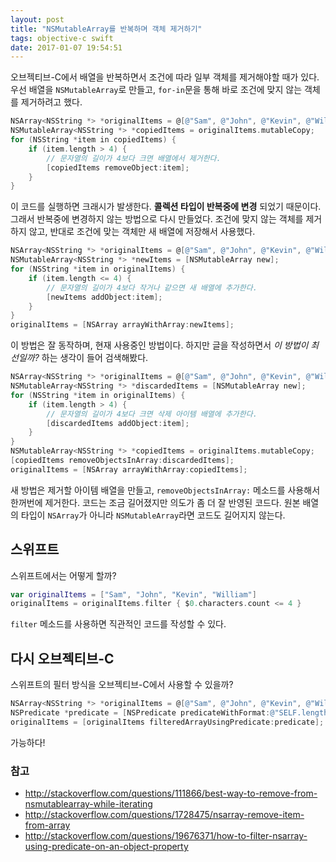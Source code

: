 ```yaml
---
layout: post
title: "NSMutableArray를 반복하며 객체 제거하기"
tags: objective-c swift
date: 2017-01-07 19:54:51
---
```


오브젝티브-C에서 배열을 반복하면서 조건에 따라 일부 객체를 제거해야할 때가 있다.
우선 배열을 `NSMutableArray`로 만들고, `for-in`문을 통해 바로 조건에 맞지 않는 객체를 제거하려고 했다.

```objective-c
NSArray<NSString *> *originalItems = @[@"Sam", @"John", @"Kevin", @"William"];
NSMutableArray<NSString *> *copiedItems = originalItems.mutableCopy;
for (NSString *item in copiedItems) {
    if (item.length > 4) {
        // 문자열의 길이가 4보다 크면 배열에서 제거한다.
        [copiedItems removeObject:item];
    }
}
```

이 코드를 실행하면 크래시가 발생한다. **콜렉션 타입이 반복중에 변경** 되었기 때문이다.
그래서 반복중에 변경하지 않는 방법으로 다시 만들었다.
조건에 맞지 않는 객체를 제거하지 않고, 반대로 조건에 맞는 객체만 새 배열에 저장해서 사용했다.

```objective-c
NSArray<NSString *> *originalItems = @[@"Sam", @"John", @"Kevin", @"William"];
NSMutableArray<NSString *> *newItems = [NSMutableArray new];
for (NSString *item in originalItems) {
    if (item.length <= 4) {
        // 문자열의 길이가 4보다 작거나 같으면 새 배열에 추가한다.
        [newItems addObject:item];
    }
}
originalItems = [NSArray arrayWithArray:newItems];
```

이 방법은 잘 동작하며, 현재 사용중인 방법이다.
하지만 글을 작성하면서 _이 방법이 최선일까?_ 하는 생각이 들어 검색해봤다.

```objective-c
NSArray<NSString *> *originalItems = @[@"Sam", @"John", @"Kevin", @"William"];
NSMutableArray<NSString *> *discardedItems = [NSMutableArray new];
for (NSString *item in originalItems) {
    if (item.length > 4) {
        // 문자열의 길이가 4보다 크면 삭제 아이템 배열에 추가한다.
        [discardedItems addObject:item];
    }
}
NSMutableArray<NSString *> *copiedItems = originalItems.mutableCopy;
[copiedItems removeObjectsInArray:discardedItems];
originalItems = [NSArray arrayWithArray:copiedItems];
```

새 방법은 제거할 아이템 배열을 만들고, `removeObjectsInArray:` 메소드를 사용해서 한꺼번에 제거한다.
코드는 조금 길어졌지만 의도가 좀 더 잘 반영된 코드다.
원본 배열의 타입이 `NSArray`가 아니라 `NSMutableArray`라면 코드도 길어지지 않는다.

## 스위프트

스위프트에서는 어떻게 할까?

```swift
var originalItems = ["Sam", "John", "Kevin", "William"]
originalItems = originalItems.filter { $0.characters.count <= 4 }
```

`filter` 메소드를 사용하면 직관적인 코드를 작성할 수 있다.

## 다시 오브젝티브-C

스위프트의 필터 방식을 오브젝티브-C에서 사용할 수 있을까?

```objective-c
NSArray<NSString *> *originalItems = @[@"Sam", @"John", @"Kevin", @"William"];
NSPredicate *predicate = [NSPredicate predicateWithFormat:@"SELF.length <= 4"];
originalItems = [originalItems filteredArrayUsingPredicate:predicate];
```

가능하다!

### 참고
- http://stackoverflow.com/questions/111866/best-way-to-remove-from-nsmutablearray-while-iterating
- http://stackoverflow.com/questions/1728475/nsarray-remove-item-from-array
- http://stackoverflow.com/questions/19676371/how-to-filter-nsarray-using-predicate-on-an-object-property
